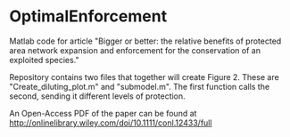 # OptimalEnforcement
Matlab code for article
"Bigger or better: the relative benefits of protected area network expansion and enforcement for the conservation of an exploited species."

Repository contains two files that together will create Figure 2. These are "Create_diluting_plot.m" and "submodel.m". The first function calls the second, sending it different levels of protection. 

An Open-Access PDF of the paper can be found at http://onlinelibrary.wiley.com/doi/10.1111/conl.12433/full
